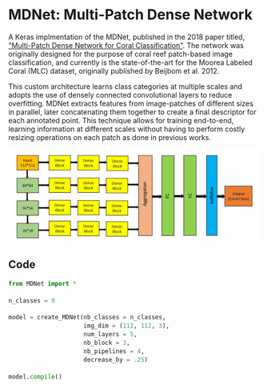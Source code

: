 # MDNet: Multi-Patch Dense Network
A Keras implmentation of the MDNet, published in the 2018 paper titled, ["Multi-Patch Dense Network for Coral Classification"](https://afrl.cse.sc.edu/afrl/publications/public_html/papers/ModasshirOceans2018.pdf). The network was originally designed for the purpose of coral reef patch-based image classification, and currently is the state-of-the-art for the Moorea Labeled Coral (MLC) dataset, originally published by Beijbom et al. 2012.

This custom architecture learns class categories at multiple scales and adopts the use of densely connected convolutional layers to reduce overfitting. MDNet extracts features from image-patches of different sizes in parallel, later concatenating them together to create a final descriptor for each annotated point. This technique allows for training  end-to-end, learning information at different scales without having to perform costly resizing operations on each patch as done in previous works.

![](Paper_Figures/MDNet_Arch.PNG)

## Code
```python
from MDNet import *

n_classes = 9

model = create_MDNet(nb_classes = n_classes, 
                     img_dim = (112, 112, 3), 
                     num_layers = 5,
                     nb_block = 3, 
                     nb_pipelines = 4, 
                     decrease_by = .25)
                     
model.compile()

```

